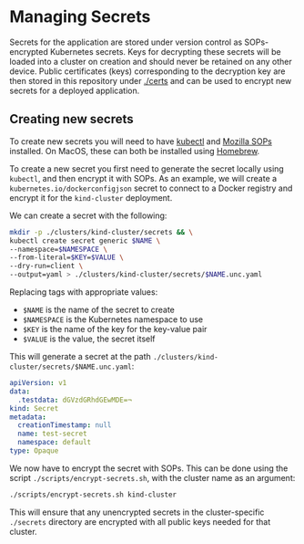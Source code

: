 # Managing Secrets

Secrets for the application are stored under version control as SOPs-encrypted Kubernetes secrets. Keys for decrypting these secrets will be loaded into a cluster on creation and should never be retained on any other device. Public certificates (keys) corresponding to the decryption key are then stored in this repository under [./certs](./repository-structure.md#certs) and can be used to encrypt new secrets for a deployed application.


## Creating new secrets

To create new secrets you will need to have [kubectl](https://kubernetes.io/docs/tasks/tools/install-kubectl/) and [Mozilla SOPs](https://github.com/mozilla/sops) installed. On MacOS, these can both be installed using [Homebrew](https://brew.sh/).

To create a new secret you first need to generate the secret locally using `kubectl`, and then encrypt it with SOPs. As an example, we will create a `kubernetes.io/dockerconfigjson` secret to connect to a Docker registry and encrypt it for the `kind-cluster` deployment.

We can create a secret with the following:

```sh
mkdir -p ./clusters/kind-cluster/secrets && \
kubectl create secret generic $NAME \
--namespace=$NAMESPACE \
--from-literal=$KEY=$VALUE \
--dry-run=client \
--output=yaml > ./clusters/kind-cluster/secrets/$NAME.unc.yaml
```

Replacing tags with appropriate values:

* `$NAME` is the name of the secret to create
* `$NAMESPACE` is the Kubernetes namespace to use
* `$KEY` is the name of the key for the key-value pair
* `$VALUE` is the value, the secret itself

This will generate a secret at the path `./clusters/kind-cluster/secrets/$NAME.unc.yaml`:

```yaml
apiVersion: v1
data:
  .testdata: dGVzdGRhdGEwMDE=¬
kind: Secret
metadata:
  creationTimestamp: null
  name: test-secret
  namespace: default
type: Opaque
```

We now have to encrypt the secret with SOPs. This can be done using the script `./scripts/encrypt-secrets.sh`, with the cluster name as an argument:

```sh
./scripts/encrypt-secrets.sh kind-cluster
```

This will ensure that any unencrypted secrets in the cluster-specific `./secrets` directory are encrypted with all public keys needed for that cluster.
